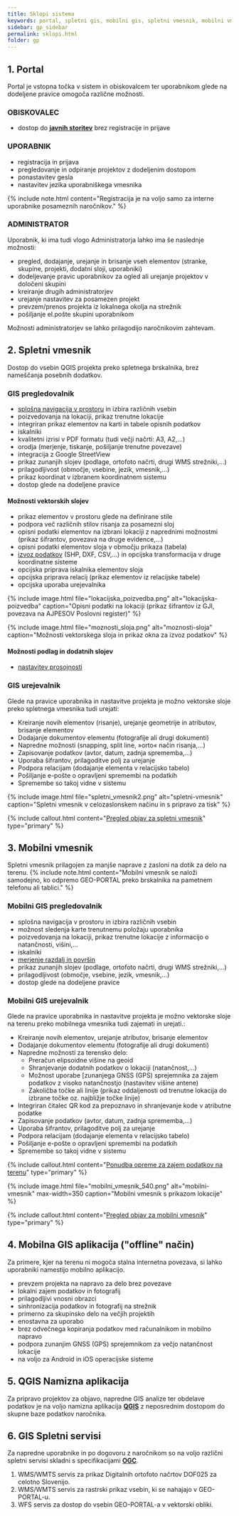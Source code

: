 ```yaml
---
title: Sklopi sistema
keywords: portal, spletni gis, mobilni gis, spletni vmesnik, mobilni vmesnik, urejevalnik, spletni servisi, wms, wmts, wfs, qgis, google streetview
sidebar: gp_sidebar
permalink: sklopi.html
folder: gp
---
```


## 1. Portal

Portal je vstopna točka v sistem in obiskovalcem ter uporabnikom glede na dodeljene pravice omogoča različne možnosti.

### OBISKOVALEC
- dostop do [**javnih storitev**](https://site.geo-portal.si/tag_javna_storitev.html) brez registracije in prijave

### UPORABNIK
- registracija in prijava
- pregledovanje in odpiranje projektov z dodeljenim dostopom
- ponastavitev gesla
- nastavitev jezika uporabniškega vmesnika

{% include note.html content="Registracija je na voljo samo za interne uporabnike posameznih naročnikov." %}

### ADMINISTRATOR
Uporabnik, ki ima tudi vlogo Administratorja lahko ima še naslednje možnosti:
- pregled, dodajanje, urejanje in brisanje vseh elementov (stranke, skupine, projekti, dodatni sloji, uporabniki)
- dodeljevanje pravic uporabnikov za ogled ali urejanje projektov v določeni skupini
- kreiranje drugih administratorjev
- urejanje nastavitev za posamezen projekt
- prevzem/prenos projekta iz lokalnega okolja na strežnik
- pošiljanje el.pošte skupini uporabnikom

Možnosti administratorjev se lahko prilagodijo naročnikovim zahtevam.

## 2. Spletni vmesnik

Dostop do vsebin QGIS projekta preko spletnega brskalnika, brez nameščanja posebnih dodatkov.

### GIS pregledovalnik
- [splošna navigacija v prostoru](https://site.geo-portal.si/2020-12-21-nasvet-premikanje-po-karti.html) in izbira različnih vsebin
- poizvedovanja na lokaciji, prikaz trenutne lokacije
- integriran prikaz elementov na karti in tabele opisnih podatkov
- iskalniki
- kvalitetni izrisi v PDF formatu (tudi večji načrti: A3, A2,...)
- orodja (merjenje, tiskanje, pošiljanje trenutne povezave)
- integracija z Google StreetView
- prikaz zunanjih slojev (podlage, ortofoto načrti, drugi WMS strežniki,…)
- prilagodljivost (območje, vsebine, jezik, vmesnik,...)
- prikaz koordinat v izbranem koordinatnem sistemu
- dostop glede na dodeljene pravice

#### Možnosti vektorskih slojev
- prikaz elementov v prostoru glede na definirane stile
- podpora več različnih stilov risanja za posamezni sloj
- opisni podatki elementov na izbrani lokaciji z naprednimi možnostmi (prikaz šifrantov, povezava na druge evidence,...)
- opisni podatki elementov sloja v območju prikaza (tabela)
- [izvoz podatkov](https://site.geo-portal.si/2025-07-31-nasvet-izvoz-podatkov.html) (SHP, DXF, CSV,…) in opcijska transformacija v druge koordinatne sisteme
- opcijska priprava iskalnika elementov sloja
- opcijska priprava relacij (prikaz elementov iz relacijske tabele)
- opcijska uporaba urejevalnika

{% include image.html file="lokacijska_poizvedba.png" alt="lokacijska-poizvedba" caption="Opisni podatki na lokaciji (prikaz šifrantov iz GJI, povezava na AJPESOV Poslovni register)" %}

{% include image.html file="moznosti_sloja.png" alt="moznosti-sloja" caption="Možnosti vektorskega sloja in prikaz okna za izvoz podatkov" %}

#### Možnosti podlag in dodatnih slojev
- [nastavitev prosojnosti](https://site.geo-portal.si/2024-04-15-novost-nastavitev-prosojnosti.html)

### GIS urejevalnik
Glede na pravice uporabnika in nastavitve projekta je možno vektorske sloje preko spletnega vmesnika tudi urejati:
- Kreiranje novih elementov (risanje), urejanje geometrije  in atributov, brisanje elementov
- Dodajanje dokumentov elementu (fotografije ali drugi dokumenti)
- Napredne možnosti (snapping, split line, »orto« način risanja,…)
- Zapisovanje podatkov (avtor, datum, zadnja sprememba,…)
- Uporaba šifrantov, prilagoditve polj za urejanje
- Podpora relacijam (dodajanje elementa v relacijsko tabelo)
- Pošiljanje e-pošte o opravljeni spremembi na podatkih
- Spremembe so takoj vidne v sistemu

{% include image.html file="spletni_vmesnik2.png" alt="spletni-vmesnik" caption="Spletni vmesnik v celozaslonskem načinu in s pripravo za tisk" %}

{% include callout.html content="[Pregled objav za spletni vmesnik](https://site.geo-portal.si/tag_spletni_vmesnik.html)" type="primary" %} 

## 3. Mobilni vmesnik

Spletni vmesnik prilagojen za manjše naprave z zasloni na dotik za delo na terenu.
{% include note.html content="Mobilni vmesnik se naloži samodejno, ko odpremo GEO-PORTAL preko brskalnika na pametnem telefonu ali tablici." %}

### Mobilni GIS pregledovalnik
- splošna navigacija v prostoru in izbira različnih vsebin
- možnost sledenja karte trenutnemu položaju uporabnika
- poizvedovanja na lokaciji, prikaz trenutne lokacije z informacijo o natančnosti, višini,…
- iskalniki
- [merjenje razdalj in površin](https://site.geo-portal.si/2022-11-10-novost-mobilni-merjenje.html)
- prikaz zunanjih slojev (podlage, ortofoto načrti, drugi WMS strežniki,…)
- prilagodljivost (območje, vsebine, jezik, vmesnik,...)
- dostop glede na dodeljene pravice

### Mobilni GIS urejevalnik
Glede na pravice uporabnika in nastavitve projekta je možno vektorske sloje na terenu preko mobilnega vmesnika tudi zajemati in urejati.:
- Kreiranje novih elementov, urejanje atributov, brisanje elementov
- Dodajanje dokumentov elementu (fotografije ali drugi dokumenti)
- Napredne možnosti za terensko delo:
    - Preračun elipsoidne višine na geoid
    - Shranjevanje dodatnih podatkov o lokaciji (natančnost,...)
    - Možnost uporabe [zunanjega GNSS (GPS) sprejemnika za zajem podatkov z visoko natančnostjo (nastavitev višine antene)
    - Zakoličba točke ali linije (prikaz oddaljenosti od trenutne lokacija do izbrane točke oz. najbližje točke linije)
- Integriran čitalec QR kod za prepoznavo in shranjevanje kode v atributne podatke
- Zapisovanje podatkov (avtor, datum, zadnja sprememba,…)
- Uporaba šifrantov, prilagoditve polj za urejanje
- Podpora relacijam (dodajanje elementa v relacijsko tabelo)
- Pošiljanje e-pošte o opravljeni spremembi na podatkih
- Spremembe so takoj vidne v sistemu

{% include callout.html content="[Ponudba opreme za zajem podatkov na terenu](https://level2.si/resitve/gis-terenski-zajem-podatkov/)" type="primary" %}

{% include image.html file="mobilni_vmesnik_540.png" alt="mobilni-vmesnik" max-width=350 caption="Mobilni vmesnik s prikazom lokacije" %}

{% include callout.html content="[Pregled objav za mobilni vmesnik](https://site.geo-portal.si/tag_mobilni_vmesnik.html)" type="primary" %} 

## 4. Mobilna GIS aplikacija ("offline" način)

Za primere, kjer na terenu ni mogoča stalna internetna povezava, si lahko uporabniki namestijo mobilno aplikacijo.
- prevzem projekta na napravo za delo brez povezave
- lokalni zajem podatkov in fotografij
- prilagodljivi vnosni obrazci
- sinhronizacija podatkov in fotografij na strežnik
- primerno za skupinsko delo na večjih projektih
- enostavna za uporabo 
- brez odvečnega kopiranja podatkov med računalnikom in mobilno napravo
- podpora zunanjim GNSS (GPS) sprejemnikom za večjo natančnost lokacije
- na voljo za Android in iOS operacijske sisteme

## 5. QGIS Namizna aplikacija

Za pripravo projektov za objavo, napredne GIS analize ter obdelave podatkov je na voljo namizna aplikacija [**QGIS**](index.html#qgis) z neposrednim dostopom do skupne baze 
podatkov naročnika.

## 6. GIS Spletni servisi

Za napredne uporabnike in po dogovoru z naročnikom so na voljo različni spletni servisi skladni s specifikacijami <a href="#" data-toggle="tooltip" data-original-title="{{site.data.glossary.ogc}}">**OGC**</a>.

1. WMS/WMTS servis za prikaz Digitalnih ortofoto načrtov DOF025 za celotno Slovenijo.
2. WMS/WMTS servis za rastrski prikaz vsebin, ki se nahajajo v GEO-PORTAL-u.
3. WFS servis za dostop do vsebin GEO-PORTAL-a v vektorski obliki.